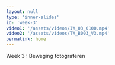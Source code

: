 ```yaml
---
layout: null
type: 'inner-slides'
id: 'week-3'
video1: '/assets/videos/IV_03_0100.mp4'
video2: '/assets/videos/TV_B003_V3.mp4'
permalink: home
---
```



<div class="text-standard">
    Week 3 : Beweging fotograferen
    <br><br>
</div>
